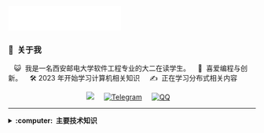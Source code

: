 <img src="images/header_en.svg"></img>


### :space_invader: &nbsp;关于我

&nbsp;&nbsp; :smiley_cat: &nbsp;我是一名西安邮电大学软件工程专业的大二在读学生。
&nbsp;&nbsp;&nbsp;:seedling: &nbsp;喜爱编程与创新。
&nbsp;&nbsp;&nbsp;:hammer_and_wrench:   2023 年开始学习计算机相关知识&nbsp;
&nbsp;&nbsp;&nbsp;:writing_hand: &nbsp;正在学习分布式相关内容

<p align="center">
  <a href="su1799718517@gmail.com?subject=Olá%20Bruno%20Tacca"><img src="https://img.shields.io/badge/gmail-%23D14836.svg?&style=for-the-badge&logo=gmail&logoColor=white" /></a>&nbsp;&nbsp;&nbsp;&nbsp;
  <a href="images/tg.png"><img src="https://img.shields.io/badge/Telegram-2CA5E0?style=for-the-badge&logo=telegram&logoColor=white" alt="Telegram" /></a>&nbsp;&nbsp;&nbsp;&nbsp;
  <a href="images/qq.png"> <img src="https://img.shields.io/badge/QQ-%231579F2.svg?&style=for-the-badge&logo=qq&logoColor=white" alt="QQ" /></a>&nbsp;&nbsp;&nbsp;&nbsp;
</p>


<hr/>

<details>
  <summary><b>:computer: &nbsp;主要技术知识</b></summary>
  <br/>
  <img src="https://img.shields.io/badge/GIT-%23F05033.svg?&style=flat&logo=git&logoColor=white" alt="Git" />
  <img src="https://img.shields.io/badge/GitHub-%23121011.svg?&style=flat&logo=github&logoColor=white" alt="GitHub" />
  <img src="https://img.shields.io/badge/Linux-FCC624.svg?&style=flat&logo=linux&logoColor=black" alt="Linux" />
  <img src="https://img.shields.io/badge/VSCode-007ACC.svg?&style=flat&logo=visual-studio-code&logoColor=white" alt="VSCode" />
  <img src="https://img.shields.io/badge/C-00599C.svg?&style=flat&logo=c&logoColor=white" alt="C" />
  <img src="https://img.shields.io/badge/C%2B%2B-00599C.svg?&style=flat&logo=c%2B%2B&logoColor=white" alt="C++" />
  <img src="https://img.shields.io/badge/Go-00ADD8.svg?&style=flat&logo=go&logoColor=white" alt="Go" />

<details>
  <summary><b>:gear: &nbsp;GitHub 统计数据</b></summary>
  <br/>
    <p align="center">
        <img height="137px" src="https://github-readme-streak-stats.herokuapp.com/?user=brunotacca&hide_border=true&theme=nightowl" />
    </p>
    <p align="center">
        <img height="137px" src="https://github-readme-stats.vercel.app/api?username=suguocheng&hide_title=true&hide_border=true&show_icons=true&include_all_commits=true&count_private=true&line_height=21&theme=nightowl" /> <img height="137px" src="https://github-readme-stats.vercel.app/api/top-langs/?username=suguocheng&hide=html&hide_title=true&hide_border=true&layout=compact&langs_count=8&theme=nightowl" />
    </p>
</details>


<hr/>

<p align="right">
<img src="https://komarev.com/ghpvc/?username=suguocheng&style=plastic&label=Views"><img>
<img src="https://badges.pufler.dev/visits/suguocheng/suguocheng?color=black&logo=github" />
</p>
